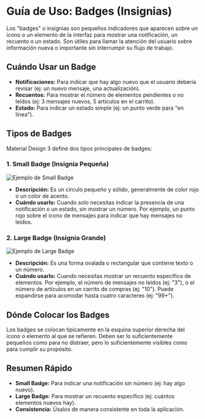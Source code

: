 
# Guía de Uso: Badges (Insignias)

Los "badges" o insignias son pequeños indicadores que aparecen sobre un icono o un elemento de la interfaz para mostrar una notificación, un recuento o un estado. Son útiles para llamar la atención del usuario sobre información nueva o importante sin interrumpir su flujo de trabajo.

## Cuándo Usar un Badge

*   **Notificaciones:** Para indicar que hay algo nuevo que el usuario debería revisar (ej: un nuevo mensaje, una actualización).
*   **Recuentos:** Para mostrar el número de elementos pendientes o no leídos (ej: 3 mensajes nuevos, 5 artículos en el carrito).
*   **Estado:** Para indicar un estado simple (ej: un punto verde para "en línea").

## Tipos de Badges

Material Design 3 define dos tipos principales de badges:

### 1. Small Badge (Insignia Pequeña)

![Ejemplo de Small Badge](https://m3.material.io/assets/images/components/badges/small-badge.png)

*   **Descripción:** Es un círculo pequeño y sólido, generalmente de color rojo o un color de acento.
*   **Cuándo usarlo:** Cuando solo necesitas indicar la presencia de una notificación o un estado, sin mostrar un número. Por ejemplo, un punto rojo sobre el icono de mensajes para indicar que hay mensajes no leídos.

### 2. Large Badge (Insignia Grande)

![Ejemplo de Large Badge](https://m3.material.io/assets/images/components/badges/large-badge.png)

*   **Descripción:** Es una forma ovalada o rectangular que contiene texto o un número.
*   **Cuándo usarlo:** Cuando necesitas mostrar un recuento específico de elementos. Por ejemplo, el número de mensajes no leídos (ej: "3"), o el número de artículos en un carrito de compras (ej: "10"). Puede expandirse para acomodar hasta cuatro caracteres (ej: "99+").

## Dónde Colocar los Badges

Los badges se colocan típicamente en la esquina superior derecha del icono o elemento al que se refieren. Deben ser lo suficientemente pequeños como para no distraer, pero lo suficientemente visibles como para cumplir su propósito.

## Resumen Rápido

*   **Small Badge:** Para indicar una notificación sin número (ej: hay algo nuevo).
*   **Large Badge:** Para mostrar un recuento específico (ej: cuántos elementos nuevos hay).
*   **Consistencia:** Úsalos de manera consistente en toda la aplicación.
